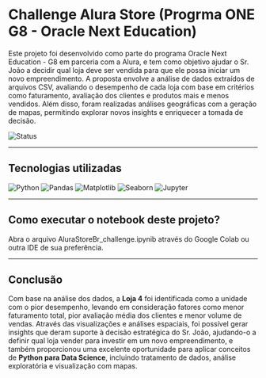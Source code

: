 # Challenge Alura Store (Progrma ONE G8 - Oracle Next Education)

Este projeto foi desenvolvido como parte do programa Oracle Next Education - G8 em parceria com a Alura, e tem como objetivo ajudar o Sr. João a decidir qual loja deve ser vendida para que ele possa iniciar um novo empreendimento. A proposta envolve a análise de dados extraídos de arquivos CSV, avaliando o desempenho de cada loja com base em critérios como faturamento, avaliação dos clientes e produtos mais e menos vendidos. Além disso, foram realizadas análises geográficas com a geração de mapas, permitindo explorar novos insights e enriquecer a tomada de decisão.

![Status](https://img.shields.io/badge/status-concluído-brightgreen)

---
## Tecnologias utilizadas

![Python](https://img.shields.io/badge/Python-3776AB?style=for-the-badge&logo=python&logoColor=white)
![Pandas](https://img.shields.io/badge/Pandas-150458?style=for-the-badge&logo=pandas&logoColor=white)
![Matplotlib](https://img.shields.io/badge/Matplotlib-ff5722?style=for-the-badge&logo=matplotlib&logoColor=white)
![Seaborn](https://img.shields.io/badge/Seaborn-4B8BBE?style=for-the-badge&logo=python&logoColor=white)
![Jupyter](https://img.shields.io/badge/Jupyter-F37626?style=for-the-badge&logo=jupyter&logoColor=white)

---

## Como executar o notebook deste projeto?

Abra o arquivo AluraStoreBr_challenge.ipynib através do Google Colab ou outra IDE de sua preferência.

---

## Conclusão

Com base na análise dos dados, a **Loja 4** foi identificada como a unidade com o pior desempenho, levando em consideração fatores como menor faturamento total, pior avaliação média dos clientes e menor volume de vendas. 
Através das visualizações e análises espaciais, foi possível gerar insights que deram suporte à decisão estratégica do Sr. João, ajudando-o a definir qual loja vender para investir em um novo empreendimento, e também proporcionou uma excelente oportunidade para aplicar conceitos de **Python para Data Science**, incluindo tratamento de dados, análise exploratória e visualização com mapas.

